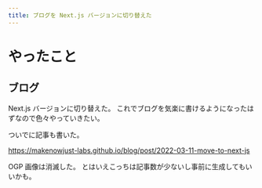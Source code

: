 ```yaml
---
title: ブログを Next.js バージョンに切り替えた
---
```


# やったこと

## ブログ

Next.js バージョンに切り替えた。
これでブログを気楽に書けるようになったはずなので色々やっていきたい。

ついでに記事も書いた。

<https://makenowjust-labs.github.io/blog/post/2022-03-11-move-to-next-js>

OGP 画像は消滅した。
とはいえこっちは記事数が少ないし事前に生成してもいいかも。

